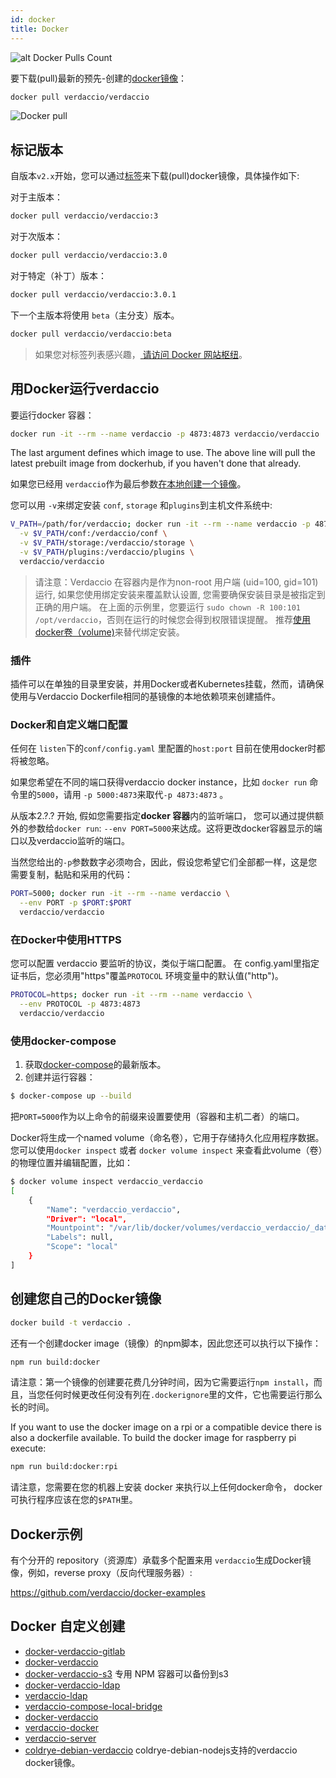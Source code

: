 ```yaml
---
id: docker
title: Docker
---
```

![alt Docker Pulls Count](http://dockeri.co/image/verdaccio/verdaccio "Docker Pulls Count")

要下载(pull)最新的预先-创建的[docker镜像](https://hub.docker.com/r/verdaccio/verdaccio/)：

```bash
docker pull verdaccio/verdaccio
```

![Docker pull](assets/docker_verdaccio.gif)

## 标记版本

自版本`v2.x`开始，您可以通过[标签](https://hub.docker.com/r/verdaccio/verdaccio/tags/)来下载(pull)docker镜像，具体操作如下:

对于主版本：

```bash
docker pull verdaccio/verdaccio:3
```

对于次版本：

```bash
docker pull verdaccio/verdaccio:3.0
```

对于特定（补丁）版本：

```bash
docker pull verdaccio/verdaccio:3.0.1
```

下一个主版本将使用 `beta`（主分支）版本。

```bash
docker pull verdaccio/verdaccio:beta
```

> 如果您对标签列表感兴趣，[ 请访问 Docker 网站枢纽](https://hub.docker.com/r/verdaccio/verdaccio/tags/)。

## 用Docker运行verdaccio

要运行docker 容器：

```bash
docker run -it --rm --name verdaccio -p 4873:4873 verdaccio/verdaccio
```

The last argument defines which image to use. The above line will pull the latest prebuilt image from dockerhub, if you haven't done that already.

如果您已经用 `verdaccio`作为最后参数[在本地创建一个镜像](#build-your-own-docker-image)。

您可以用 `-v`来绑定安装 `conf`, `storage` 和`plugins`到主机文件系统中:

```bash
V_PATH=/path/for/verdaccio; docker run -it --rm --name verdaccio -p 4873:4873 \
  -v $V_PATH/conf:/verdaccio/conf \
  -v $V_PATH/storage:/verdaccio/storage \
  -v $V_PATH/plugins:/verdaccio/plugins \
  verdaccio/verdaccio
```

> 请注意：Verdaccio 在容器内是作为non-root 用户端 (uid=100, gid=101) 运行, 如果您使用绑定安装来覆盖默认设置, 您需要确保安装目录是被指定到正确的用户端。 在上面的示例里，您要运行 `sudo chown -R 100:101 /opt/verdaccio`，否则在运行的时候您会得到权限错误提醒。 推荐[使用docker卷（volume)](https://docs.docker.com/storage/volumes/)来替代绑定安装。

### 插件

插件可以在单独的目录里安装，并用Docker或者Kubernetes挂载，然而，请确保使用与Verdaccio Dockerfile相同的基镜像的本地依赖项来创建插件。

### Docker和自定义端口配置

任何在 `listen`下的`conf/config.yaml` 里配置的`host:port` 目前在使用docker时都将被忽略。

如果您希望在不同的端口获得verdaccio docker instance，比如 `docker run` 命令里的`5000`，请用 `-p 5000:4873`来取代`-p 4873:4873` 。

从版本2.?.? 开始, 假如您需要指定**docker 容器**内的监听端口， 您可以通过提供额外的参数给`docker run`: `--env PORT=5000`来达成。这将更改docker容器显示的端口以及verdaccio监听的端口。

当然您给出的`-p`参数数字必须吻合，因此，假设您希望它们全部都一样，这是您需要复制，黏贴和采用的代码：

```bash
PORT=5000; docker run -it --rm --name verdaccio \
  --env PORT -p $PORT:$PORT
  verdaccio/verdaccio
```

### 在Docker中使用HTTPS

您可以配置 verdaccio 要监听的协议，类似于端口配置。 在 config.yaml里指定证书后，您必须用"https"覆盖`PROTOCOL` 环境变量中的默认值("http")。

```bash
PROTOCOL=https; docker run -it --rm --name verdaccio \
  --env PROTOCOL -p 4873:4873
  verdaccio/verdaccio
```

### 使用docker-compose

1. 获取[docker-compose](https://github.com/docker/compose)的最新版本。
2. 创建并运行容器：

```bash
$ docker-compose up --build
```

把`PORT=5000`作为以上命令的前缀来设置要使用（容器和主机二者）的端口。

Docker将生成一个named volume（命名卷），它用于存储持久化应用程序数据。 您可以使用`docker inspect` 或者 `docker volume inspect` 来查看此volume（卷）的物理位置并编辑配置，比如：

```bash
$ docker volume inspect verdaccio_verdaccio
[
    {
        "Name": "verdaccio_verdaccio",
        "Driver": "local",
        "Mountpoint": "/var/lib/docker/volumes/verdaccio_verdaccio/_data",
        "Labels": null,
        "Scope": "local"
    }
]

```

## 创建您自己的Docker镜像

```bash
docker build -t verdaccio .
```

还有一个创建docker image（镜像）的npm脚本，因此您还可以执行以下操作：

```bash
npm run build:docker
```

请注意：第一个镜像的创建要花费几分钟时间，因为它需要运行`npm install`，而且，当您任何时候更改任何没有列在`.dockerignore`里的文件，它也需要运行那么长的时间。

If you want to use the docker image on a rpi or a compatible device there is also a dockerfile available. To build the docker image for raspberry pi execute:

```bash
npm run build:docker:rpi
```

请注意，您需要在您的机器上安装 docker 来执行以上任何docker命令， docker 可执行程序应该在您的`$PATH`里。

## Docker示例

有个分开的 repository（资源库）承载多个配置来用 `verdaccio`生成Docker镜像，例如，reverse proxy（反向代理服务器）:

<https://github.com/verdaccio/docker-examples>

## Docker 自定义创建

* [docker-verdaccio-gitlab](https://github.com/snics/docker-verdaccio-gitlab)
* [docker-verdaccio](https://github.com/deployable/docker-verdaccio)
* [docker-verdaccio-s3](https://github.com/asynchrony/docker-verdaccio-s3) 专用 NPM 容器可以备份到s3
* [docker-verdaccio-ldap](https://github.com/snadn/docker-verdaccio-ldap)
* [verdaccio-ldap](https://github.com/nathantreid/verdaccio-ldap)
* [verdaccio-compose-local-bridge](https://github.com/shingtoli/verdaccio-compose-local-bridge)
* [docker-verdaccio](https://github.com/Global-Solutions/docker-verdaccio)
* [verdaccio-docker](https://github.com/idahobean/verdaccio-docker)
* [verdaccio-server](https://github.com/andru255/verdaccio-server)
* [coldrye-debian-verdaccio](https://github.com/coldrye-docker/coldrye-debian-verdaccio) coldrye-debian-nodejs支持的verdaccio docker镜像。